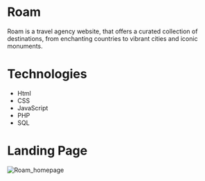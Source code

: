 # Roam
Roam is a travel agency website, that offers a curated collection of destinations, from enchanting countries to vibrant cities and iconic monuments.

# Technologies
* Html
* CSS
* JavaScript
* PHP
* SQL

# Landing Page
![Roam_homepage](https://github.com/medslatnia/Python/assets/113144036/c12eb0d3-db1a-4675-8245-822076845ab3)
